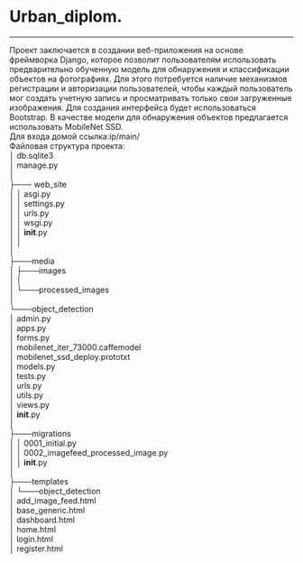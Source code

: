 # Urban_diplom.
---
Проект заключается в создании веб-приложения на основе фреймворка Django, которое позволит пользователям использовать предварительно обученную модель для обнаружения и классификации объектов на фотографиях. Для этого потребуется наличие механизмов регистрации и авторизации пользователей, чтобы каждый пользователь мог создать учетную запись и просматривать только свои загруженные изображения. Для создания интерфейса будет использоваться Bootstrap. В качестве модели для обнаружения объектов предлагается использовать MobileNet SSD.  
Для входа домой ссылка:ip/main/  
Файловая структура проекта:  
│  db.sqlite3  
│  manage.py  
│  
├─── web_site  
│  │  asgi.py  
│  │  settings.py  
│  │  urls.py  
│  │  wsgi.py  
│  │  __init__.py  
│  │  
│  
├───media  
│  ├───images  
│  │  
│  └───processed_images  
│  
└───object_detection  
   │  admin.py  
   │  apps.py  
   │  forms.py  
   │  mobilenet_iter_73000.caffemodel  
   │  mobilenet_ssd_deploy.prototxt  
   │  models.py  
   │  tests.py  
   │  urls.py  
   │  utils.py  
   │  views.py  
   │  __init__.py  
   │  
   ├───migrations  
   │  │  0001_initial.py  
   │  │    0002_imagefeed_processed_image.py  
   │  │  __init__.py  
   │  
   ├───templates  
   │  └───object_detection  
   │          add_image_feed.html  
   │          base_generic.html  
   │          dashboard.html  
   │          home.html  
   │          login.html  
   │          register.html  
  
